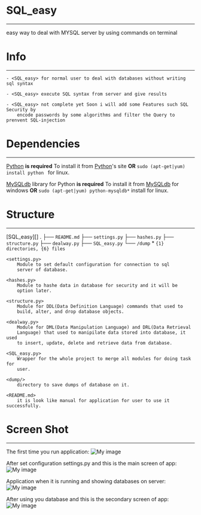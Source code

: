 # SQL_easy #
---
easy way to deal with MYSQL server by using commands on terminal

# Info #
---

    - <SQL_easy> for normal user to deal with databases without writing sql syntax

    - <SQL_easy> execute SQL syntax from server and give results

    - <SQL_easy> not complete yet Soon i will add some Features such SQL Security by
    	encode passwords by some algorithms and filter the Query to prenvent SQL-injection


# Dependencies #
---
[Python][] **is required**
To install it from [Python][]'s site **OR** `sudo (apt-get|yum) install python ` for linux.

[MySQLdb][] library for Python **is required**
To install it from [MySQLdb][] for windows **OR** `sudo (apt-get|yum) python-mysqldb*` install  for linux.

# Structure #
---
[SQL_easy][]
.
├── `README.md`
├── `settings.py`
├── `hashes.py`
├── `structure.py`
├── `dealway.py`
├── `SQL_easy.py`
└── `/dump`
    *
    `{1} directories, {6} files `

    <settings.py>
        Module to set default configuration for connection to sql
        server of database.

    <hashes.py>
        Module to hashe data in database for security and it will be
        option later.

    <structure.py>
        Module for DDL(Data Definition Language) commands that used to
        build, alter, and drop database objects.

    <dealway.py>
        Module for DML(Data Manipulation Language) and DRL(Data Retrieval
        Language) that used to manipilate data stored into database, it used
        to insert, update, delete and retrieve data from database.

    <SQL_easy.py>
        Wrapper for the whole project to merge all modules for doing task for
        user.

    <dump/>
        directory to save dumps of database on it.

    <README.md>
        it is look like manual for application for user to use it successfully.

# Screen Shot #
---
The first time you run application:
![My image](http://s14.postimg.org/bqc8mk7ch/SQL_1.png)

After set configuration settings.py and this is the main screen of app:
![My image](http://s10.postimg.org/llfx4lv6x/SQL_2.png)

Application when it is running and showing databases on server:
![My image](http://s22.postimg.org/dupc0yodt/SQL_3.png)

After using you database and this is the secondary screen of app:
![My image](http://s21.postimg.org/moogj9fqf/SQL_4.png)

[Python]: http://www.python.org/download/
[MySQLdb]: http://www.codegood.com/archives/129

